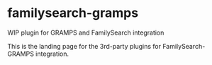 # familysearch-gramps
WIP plugin for GRAMPS and FamilySearch integration

This is the landing page for the 3rd-party plugins for FamilySearch-GRAMPS integration.
